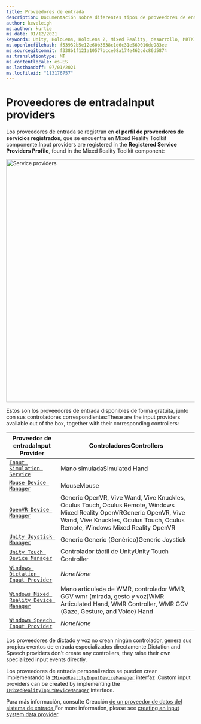```yaml
---
title: Proveedores de entrada
description: Documentación sobre diferentes tipos de proveedores de entrada en MRTK
author: keveleigh
ms.author: kurtie
ms.date: 01/12/2021
keywords: Unity, HoloLens, HoloLens 2, Mixed Reality, desarrollo, MRTK
ms.openlocfilehash: f53932b5e12e60b3638c1d6c31e569016de983ee
ms.sourcegitcommit: f338b1f121a10577bcce08a174e462cdc86d5874
ms.translationtype: MT
ms.contentlocale: es-ES
ms.lasthandoff: 07/01/2021
ms.locfileid: "113176757"
---
```

# <a name="input-providers"></a><span data-ttu-id="1f922-104">Proveedores de entrada</span><span class="sxs-lookup"><span data-stu-id="1f922-104">Input providers</span></span>

<span data-ttu-id="1f922-105">Los proveedores de entrada se registran en **el perfil de proveedores de servicios registrados**, que se encuentra en Mixed Reality Toolkit componente:</span><span class="sxs-lookup"><span data-stu-id="1f922-105">Input providers are registered in the **Registered Service Providers Profile**, found in the Mixed Reality Toolkit component:</span></span>

<img src="../images/input/RegisteredServiceProviders.PNG" width="650px" style="display:block;" alt="Service providers">

<span data-ttu-id="1f922-106">Estos son los proveedores de entrada disponibles de forma gratuita, junto con sus controladores correspondientes:</span><span class="sxs-lookup"><span data-stu-id="1f922-106">These are the input providers available out of the box, together with their corresponding controllers:</span></span>

| <span data-ttu-id="1f922-107">Proveedor de entrada</span><span class="sxs-lookup"><span data-stu-id="1f922-107">Input Provider</span></span> | <span data-ttu-id="1f922-108">Controladores</span><span class="sxs-lookup"><span data-stu-id="1f922-108">Controllers</span></span> |
| --- | --- |
| [`Input Simulation Service`](xref:Microsoft.MixedReality.Toolkit.Input.InputSimulationService) | <span data-ttu-id="1f922-109">Mano simulada</span><span class="sxs-lookup"><span data-stu-id="1f922-109">Simulated Hand</span></span> |
| [`Mouse Device Manager`](xref:Microsoft.MixedReality.Toolkit.Input.UnityInput.MouseDeviceManager) | <span data-ttu-id="1f922-110">Mouse</span><span class="sxs-lookup"><span data-stu-id="1f922-110">Mouse</span></span>  |
| [`OpenVR Device Manager`](xref:Microsoft.MixedReality.Toolkit.OpenVR.Input.OpenVRDeviceManager) | <span data-ttu-id="1f922-111">Generic OpenVR, Vive Wand, Vive Knuckles, Oculus Touch, Oculus Remote, Windows Mixed Reality OpenVR</span><span class="sxs-lookup"><span data-stu-id="1f922-111">Generic OpenVR, Vive Wand, Vive Knuckles, Oculus Touch, Oculus Remote, Windows Mixed Reality OpenVR</span></span>  |
| [`Unity Joystick Manager`](xref:Microsoft.MixedReality.Toolkit.Input.UnityInput.UnityJoystickManager) | <span data-ttu-id="1f922-112">Generic Generic (Genérico)</span><span class="sxs-lookup"><span data-stu-id="1f922-112">Generic Joystick</span></span>  |
| [`Unity Touch Device Manager`](xref:Microsoft.MixedReality.Toolkit.Input.UnityInput.UnityTouchDeviceManager) | <span data-ttu-id="1f922-113">Controlador táctil de Unity</span><span class="sxs-lookup"><span data-stu-id="1f922-113">Unity Touch Controller</span></span>  |
| [`Windows Dictation Input Provider`](xref:Microsoft.MixedReality.Toolkit.Windows.Input.WindowsDictationInputProvider) | <span data-ttu-id="1f922-114">*None*</span><span class="sxs-lookup"><span data-stu-id="1f922-114">*None*</span></span>  |
| [`Windows Mixed Reality Device Manager`](xref:Microsoft.MixedReality.Toolkit.WindowsMixedReality.Input.WindowsMixedRealityDeviceManager) | <span data-ttu-id="1f922-115">Mano articulada de WMR, controlador WMR, GGV wmr (mirada, gesto y voz)</span><span class="sxs-lookup"><span data-stu-id="1f922-115">WMR Articulated Hand, WMR Controller, WMR GGV (Gaze, Gesture, and Voice) Hand</span></span> |
| [`Windows Speech Input Provider`](xref:Microsoft.MixedReality.Toolkit.Windows.Input.WindowsSpeechInputProvider) | <span data-ttu-id="1f922-116">*None*</span><span class="sxs-lookup"><span data-stu-id="1f922-116">*None*</span></span> |

<span data-ttu-id="1f922-117">Los proveedores de dictado y voz no crean ningún controlador, genera sus propios eventos de entrada especializados directamente.</span><span class="sxs-lookup"><span data-stu-id="1f922-117">Dictation and Speech providers don't create any controllers, they raise their own specialized input events directly.</span></span>

<span data-ttu-id="1f922-118">Los proveedores de entrada personalizados se pueden crear implementando la [`IMixedRealityInputDeviceManager`](xref:Microsoft.MixedReality.Toolkit.Input.IMixedRealityInputDeviceManager) interfaz .</span><span class="sxs-lookup"><span data-stu-id="1f922-118">Custom input providers can be created by implementing the [`IMixedRealityInputDeviceManager`](xref:Microsoft.MixedReality.Toolkit.Input.IMixedRealityInputDeviceManager) interface.</span></span>

<span data-ttu-id="1f922-119">Para más información, consulte Creación [de un proveedor de datos del sistema de entrada.](create-data-provider.md)</span><span class="sxs-lookup"><span data-stu-id="1f922-119">For more information, please see [creating an input system data provider](create-data-provider.md).</span></span>
